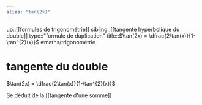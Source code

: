 ```yaml
---
alias: "tan(2x)"
---
```

up::[[formules de trigonométrie]]
sibling::[[tangente hyperbolique du double]]
type::"formule de duplication"
title::$\tan(2x) = \dfrac{2\tan(x)}{1-\tan^{2}(x)}$
#maths/trigonométrie 
# tangente du double

$\tan(2x) = \dfrac{2\tan(x)}{1-\tan^{2}(x)}$

Se déduit de la [[tangente d'une somme]]